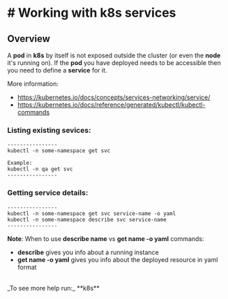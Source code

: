 # # Working with k8s services

## Overview

A **pod** in **k8s** by itself is not exposed outside the cluster (or even the **node** it's running on). If the **pod** you have deployed needs to be accessible then you need to define a **service** for it.<br>

More information:

- https://kubernetes.io/docs/concepts/services-networking/service/
- https://kubernetes.io/docs/reference/generated/kubectl/kubectl-commands

### Listing existing sevices:
```
----------------
kubectl -n some-namespace get svc

Example:
kubectl -n qa get svc
----------------
```

### Getting service details:
```
----------------
kubectl -n some-namespace get svc service-name -o yaml
kubectl -n some-namespace describe svc service-name
----------------
```

**Note**: When to use **describe name** vs **get name -o yaml** commands:<br>

- **describe** gives you info about a running instance
- **get name -o yaml** gives you info about the deployed resource in yaml format 

<br>
_To see more help run:_ **k8s**